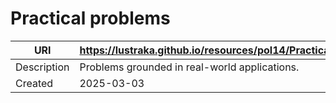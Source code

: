 # Practical problems

URI|https://lustraka.github.io/resources/pol14/PracticalProblems
-|-
Description|Problems grounded in real-world applications.
Created|2025-03-03

